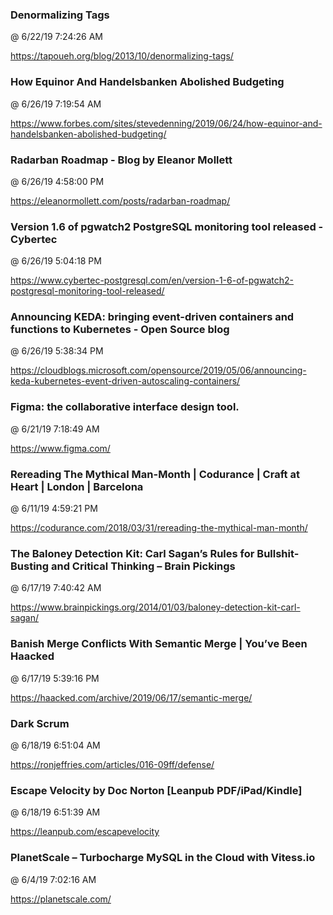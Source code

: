 ﻿

### Denormalizing Tags
@ 6/22/19 7:24:26 AM

https://tapoueh.org/blog/2013/10/denormalizing-tags/




### How Equinor And Handelsbanken Abolished Budgeting
@ 6/26/19 7:19:54 AM

https://www.forbes.com/sites/stevedenning/2019/06/24/how-equinor-and-handelsbanken-abolished-budgeting/



### Radarban Roadmap - Blog by Eleanor Mollett
@ 6/26/19 4:58:00 PM

https://eleanormollett.com/posts/radarban-roadmap/



### Version 1.6 of pgwatch2 PostgreSQL monitoring tool released - Cybertec
@ 6/26/19 5:04:18 PM

https://www.cybertec-postgresql.com/en/version-1-6-of-pgwatch2-postgresql-monitoring-tool-released/



### Announcing KEDA: bringing event-driven containers and functions to Kubernetes - Open Source blog
@ 6/26/19 5:38:34 PM

https://cloudblogs.microsoft.com/opensource/2019/05/06/announcing-keda-kubernetes-event-driven-autoscaling-containers/




### Figma: the collaborative interface design tool.
@ 6/21/19 7:18:49 AM

https://www.figma.com/




### Rereading The Mythical Man-Month | Codurance | Craft at Heart | London | Barcelona
@ 6/11/19 4:59:21 PM

https://codurance.com/2018/03/31/rereading-the-mythical-man-month/




### The Baloney Detection Kit: Carl Sagan’s Rules for Bullshit-Busting and Critical Thinking – Brain Pickings
@ 6/17/19 7:40:42 AM

https://www.brainpickings.org/2014/01/03/baloney-detection-kit-carl-sagan/



### Banish Merge Conflicts With Semantic Merge | You’ve Been Haacked
@ 6/17/19 5:39:16 PM

https://haacked.com/archive/2019/06/17/semantic-merge/




### Dark Scrum
@ 6/18/19 6:51:04 AM

https://ronjeffries.com/articles/016-09ff/defense/



### Escape Velocity by Doc Norton [Leanpub PDF/iPad/Kindle]
@ 6/18/19 6:51:39 AM

https://leanpub.com/escapevelocity




### PlanetScale – Turbocharge MySQL in the Cloud with Vitess.io
@ 6/4/19 7:02:16 AM

https://planetscale.com/



